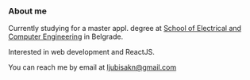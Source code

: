 ### About me

Currently studying for a master appl. degree at [School of Electrical and Computer Engineering](https://www.viser.edu.rs/) in Belgrade.

Interested in web development and ReactJS.

You can reach me by email at ljubisakn@gmail.com
